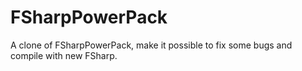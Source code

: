 FSharpPowerPack
===============

A clone of FSharpPowerPack, make it possible to fix some bugs and compile with new FSharp.
